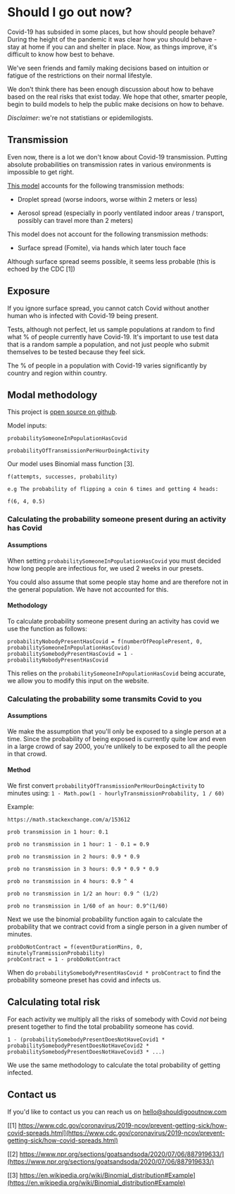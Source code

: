 # Should I go out now?

Covid-19 has subsided in some places, but how should people behave? During the height of the pandemic it was clear how you should behave - stay at home if you can and shelter in place. Now, as things improve, it's difficult to know how best to behave.

We've seen friends and family making decisions based on intuition or fatigue of the restrictions on their normal lifestyle.

We don't think there has been enough discussion about how to behave based on the real risks that exist today. We hope that other, smarter people, begin to build models to help the public make decisions on how to behave.

_Disclaimer_: we're not statistians or epidemilogists.

## Transmission

Even now, there is a lot we don't know about Covid-19 transmission. Putting absolute probabilities on transmission rates in various environments is impossible to get right.

[This model](/) accounts for the following transmission methods:

- Droplet spread (worse indoors, worse within 2 meters or less)

- Aerosol spread (especially in poorly ventilated indoor areas / transport, possibly can travel more than 2 meters)

This model does not account for the following transmission methods:

- Surface spread (Fomite), via hands which later touch face

Although surface spread seems possible, it seems less probable (this is echoed by the CDC \[1\])

## Exposure

If you ignore surface spread, you cannot catch Covid without another human who is infected with Covid-19 being present.

Tests, although not perfect, let us sample populations at random to find what % of people currently have Covid-19. It's important to use test data that is a random sample a population, and not just people who submit themselves to be tested because they feel sick.

The % of people in a population with Covid-19 varies significantly by country and region within country.

## Modal methodology

This project is [open source on github](https://github.com/shouldigooutnow/shouldigooutnow/blob/master/src/model/index.js).

Model inputs:

```
probabilitySomeoneInPopulationHasCovid

probabilityOfTransmissionPerHourDoingActivity
```

Our model uses Binomial mass function \[3\].

```
f(attempts, successes, probability)

e.g The probability of flipping a coin 6 times and getting 4 heads:

f(6, 4, 0.5)
```

### Calculating the probability someone present during an activity has Covid

#### Assumptions

When setting `probabilitySomeoneInPopulationHasCovid` you must decided how long people are infectious for, we used 2 weeks in our presets.

You could also assume that some people stay home and are therefore not in the general population. We have not accounted for this.

#### Methodology

To calculate probability someone present during an activity has covid we use the function as follows:

```
probabilityNobodyPresentHasCovid = f(numberOfPeoplePresent, 0, probabilitySomeoneInPopulationHasCovid)
probabilitySomebodyPresentHasCovid = 1 - probabilityNobodyPresentHasCovid
```

This relies on the `probabilitySomeoneInPopulationHasCovid` being accurate, we allow you to modify this input on the website.

### Calculating the probability some transmits Covid to you

#### Assumptions

We make the assumption that you'll only be exposed to a single person at a time. Since the probability of being exposed is currently quite low and even in a large crowd of say 2000, you're unlikely to be exposed to all the people in that crowd.

#### Method

We first convert `probabilityOfTransmissionPerHourDoingActivity` to minutes using: `1 - Math.pow(1 - hourlyTransmissionProbability, 1 / 60)`

Example:

```
https://math.stackexchange.com/a/153612

prob transmission in 1 hour: 0.1

prob no transmission in 1 hour: 1 - 0.1 = 0.9

prob no transmission in 2 hours: 0.9 * 0.9

prob no transmission in 3 hours: 0.9 * 0.9 * 0.9

prob no transmission in 4 hours: 0.9 ^ 4

prob no transmission in 1/2 an hour: 0.9 ^ (1/2)

prob no transmission in 1/60 of an hour: 0.9^(1/60)
```

Next we use the binomial probability function again to calculate the probability that we contract covid from a single person in a given number of minutes.

```
probDoNotContract = f(eventDurationMins, 0, minutelyTranmissionProbability)
probContract = 1 - probDoNotContract
```

When do `probabilitySomebodyPresentHasCovid * probContract` to find the probability someone preset has covid and infects us.

## Calculating total risk

For each activity we multiply all the risks of somebody with Covid _not_ being present together to find the total probability someone has covid.

```
1 - (probabilitySomebodyPresentDoesNotHaveCovid1 * probabilitySomebodyPresentDoesNotHaveCovid2 * probabilitySomebodyPresentDoesNotHaveCovid3 * ...)
```

We use the same methodology to calculate the total probability of getting infected.

## Contact us

If you'd like to contact us you can reach us on hello@shouldigooutnow.com

[\[1\] https://www.cdc.gov/coronavirus/2019-ncov/prevent-getting-sick/how-covid-spreads.html](https://www.cdc.gov/coronavirus/2019-ncov/prevent-getting-sick/how-covid-spreads.html)

[\[2\] https://www.npr.org/sections/goatsandsoda/2020/07/06/887919633/](https://www.npr.org/sections/goatsandsoda/2020/07/06/887919633/)

[\[3\] https://en.wikipedia.org/wiki/Binomial_distribution#Example](https://en.wikipedia.org/wiki/Binomial_distribution#Example)

